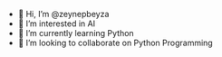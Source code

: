 - 👋 Hi, I’m @zeynepbeyza
- 👀 I’m interested in AI 
- 🌱 I’m currently learning Python
- 💞️ I’m looking to collaborate on Python Programming


<!---
zeynepbeyza/zeynepbeyza is a ✨ special ✨ repository because its `README.md` (this file) appears on your GitHub profile.
You can click the Preview link to take a look at your changes.
--->
